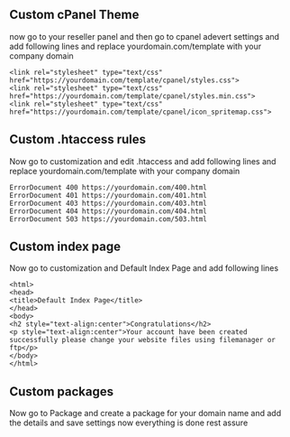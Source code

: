 ## Custom cPanel Theme
now go to your reseller panel and then go to cpanel adevert settings and add following lines and replace yourdomain.com/template with your company domain
```
<link rel="stylesheet" type="text/css" href="https://yourdomain.com/template/cpanel/styles.css">
<link rel="stylesheet" type="text/css" href="https://yourdomain.com/template/cpanel/styles.min.css">
<link rel="stylesheet" type="text/css" href="https://yourdomain.com/template/cpanel/icon_spritemap.css">
```
##  Custom .htaccess rules
Now go to customization and edit .htaccess and add following lines and replace yourdomain.com/template with your company domain
```
ErrorDocument 400 https://yourdomain.com/400.html
ErrorDocument 401 https://yourdomain.com/401.html
ErrorDocument 403 https://yourdomain.com/403.html
ErrorDocument 404 https://yourdomain.com/404.html
ErrorDocument 503 https://yourdomain.com/503.html
```
## Custom index  page
Now go to customization and Default Index Page and add following lines
```
<html>
<head>
<title>Default Index Page</title>
</head>
<body>
<h2 style="text-align:center">Congratulations</h2>
<p style="text-align:center">Your account have been created successfully please change your website files using filemanager or ftp</p>
</body>
</html>
```
## Custom packages
Now go to Package and create a package for your domain name and add the details and save settings
now everything is done rest assure
